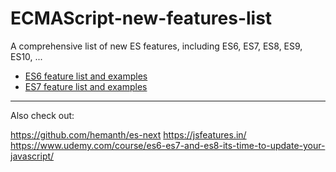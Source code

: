 # ECMAScript-new-features-list
A comprehensive list of new ES features, including ES6, ES7, ES8, ES9, ES10, ...

* [ES6 feature list and examples](ES6.MD)
* [ES7 feature list and examples](ES7.MD)

---
Also check out:

https://github.com/hemanth/es-next
https://jsfeatures.in/
https://www.udemy.com/course/es6-es7-and-es8-its-time-to-update-your-javascript/
